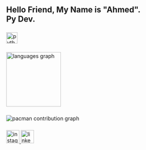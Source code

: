 <h2 align="left">Hello Friend, My Name is "Ahmed".<br>Py Dev.</h2>

###

<div align="left">
  <img src="https://cdn.jsdelivr.net/gh/devicons/devicon/icons/python/python-original.svg" height="30" alt="python logo"  />
</div>

###

<div align="left">
  <img src="https://github-readme-stats.vercel.app/api/top-langs?username=Ahmed-fsociety&locale=en&hide_title=false&layout=compact&card_width=320&langs_count=5&theme=dark&hide_border=true&order=2" height="146" alt="languages graph"  />
</div>

###

<picture>
  <source media="(prefers-color-scheme: dark)" srcset="https://raw.githubusercontent.com/Ahmed-fsociety/Ahmed-fsociety/output/pacman-contribution-graph-dark.svg">
  <source media="(prefers-color-scheme: light)" srcset="https://raw.githubusercontent.com/Ahmed-fsociety/Ahmed-fsociety/output/pacman-contribution-graph.svg">
  <img alt="pacman contribution graph" src="https://raw.githubusercontent.com/Ahmed-fsociety/Ahmed-fsociety/output/pacman-contribution-graph.svg">
</picture>

###

<div align="left">
  <a href="https://www.instagram.com/ahmedheshamf/?hl=en" target="_blank">
    <img src="https://img.shields.io/static/v1?message=instagram&logo=instagram&label=&color=222222&logoColor=black&labelColor=&style=for-the-badge" height="35" alt="instagram logo"  />
  </a>
  <a href="https://www.linkedin.com/in/ahmed-hesham-818016358/" target="_blank">
    <img src="https://img.shields.io/static/v1?message=LinkedIn&logo=linkedin&label=&color=222222&logoColor=white&labelColor=&style=for-the-badge" height="35" alt="linkedin logo"  />
  </a>
</div>

###
